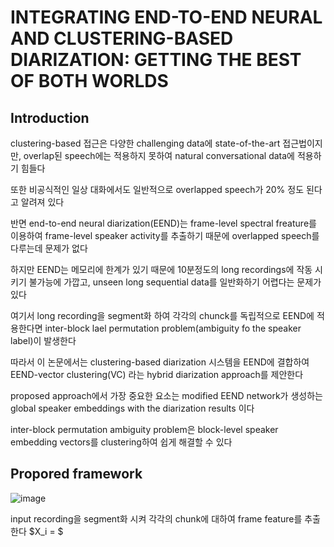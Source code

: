 # INTEGRATING END-TO-END NEURAL AND CLUSTERING-BASED DIARIZATION: GETTING THE BEST OF BOTH WORLDS

## Introduction

clustering-based 접근은 다양한 challenging data에 state-of-the-art 접근법이지만,
overlap된 speech에는 적용하지 못하여 natural conversational data에 적용하기 힘들다

또한 비공식적인 일상 대화에서도 일반적으로 overlapped speech가 20% 정도 된다고 알려져 있다

반면 end-to-end neural diarization(EEND)는 frame-level spectral freature를 이용하여 frame-level speaker activity를 추출하기 때문에 overlapped speech를 다루는데 문제가 없다

하지만 EEND는 메모리에 한계가 있기 때문에 10분정도의 long recordings에 작동 시키기 불가능에 가깝고, unseen long sequential data를 일반화하기 어렵다는 문제가 있다

여기서 long recording을 segment화 하여 각각의 chunck를 독립적으로 EEND에 적용한다면 inter-block lael permutation problem(ambiguity fo the speaker label)이 발생한다


따라서 이 논문에서는 clustering-based diarization 시스템을 EEND에 결합하여 EEND-vector clustering(VC) 라는 hybrid diarization approach를 제안한다

proposed approach에서 가장 중요한 요소는 modified EEND network가 생성하는 global speaker embeddings with the diarization results 이다

inter-block permutation ambiguity problem은 block-level speaker embedding vectors를 clustering하여 쉽게 해결할 수 있다


## Propored framework
![image](https://github.com/kimho1wq/TIL/assets/15611500/d700d336-b713-453b-bb02-a670180a0c88)

input recording을 segment화 시켜 각각의 chunk에 대하여 frame feature를 추출한다 $X_i = $
















